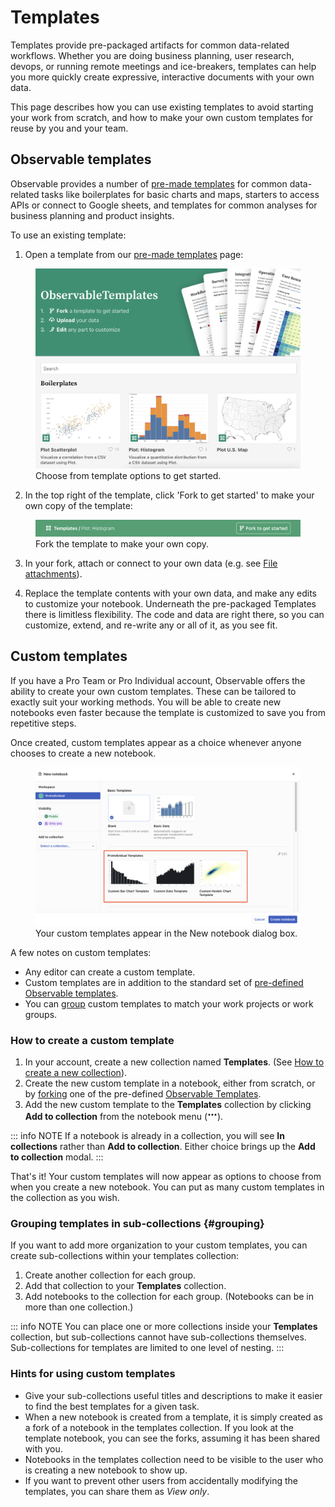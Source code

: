 # Templates

Templates provide pre-packaged artifacts for common data-related workflows. Whether you are doing business planning, user research, devops, or running remote meetings and ice-breakers, templates can help you more quickly create expressive, interactive documents with your own data.

This page describes how you can use existing templates to avoid starting your work from scratch, and how to make your own custom templates for reuse by you and your team.

## Observable templates

Observable provides a number of [pre-made templates](https://observablehq.com/templates) for common data-related tasks like boilerplates for basic charts and maps, starters to access APIs or connect to Google sheets, and templates for common analyses for business planning and product insights.

To use an existing template:

1. Open a template from our [pre-made templates](https://observablehq.com/templates) page:

<figure>
  <img
    class="screenshot"
    src="./assets/templates-page.png" alt="Screenshot of the Templates page in Observable, showing several different template options to create a scatterplot, histogram, and more, with a banner at the top instructing users to Fork a template to get started, Upload your data, then Edit any part to customize." />
  <figcaption>Choose from template options to get started.</figcaption>
</figure>

2. In the top right of the template, click 'Fork to get started' to make your own copy of the template:

<figure>
  <img
    class="screenshot"
    src="./assets/templates-banner.png" alt="Green banner atop a notebook that alerts a user it is a template. To the right end of the banner is a button that says 'Fork'." />
  <figcaption>Fork the template to make your own copy.</figcaption>
</figure>

3. In your fork, attach or connect to your own data (e.g. see [File attachments](/data/files/file-attachments)).

4. Replace the template contents with your own data, and make any edits to customize your notebook. Underneath the pre-packaged Templates there is limitless flexibility. The code and data are right there, so you can customize, extend, and re-write any or all of it, as you see fit.

## Custom templates
<PricingBadge level="pro" />

If you have a Pro Team or Pro Individual account, Observable offers the ability to create your own custom templates. These can be tailored to exactly suit your working methods. You will be able to create new notebooks even faster because the template is customized to save you from repetitive steps.

Once created, custom templates appear as a choice whenever anyone chooses to create a new notebook.

<figure>
  <img
    class="screenshot"
    src="./assets/custom-templates.png" alt="Custom templates are shown as options to choose from after a user chooses to create a new notebook" />
  <figcaption>Your custom templates appear in the New notebook dialog box.</figcaption>
</figure>

A few notes on custom templates: 

- Any editor can create a custom template.
- Custom templates are in addition to the standard set of [pre-defined Observable templates](https://observablehq.com/templates). 
- You can [group](#grouping) custom templates to match your work projects or work groups.

### How to create a custom template

1. In your account, create a new collection named **Templates**. (See [How to create a new collection](/notebooks/collections)).
2. Create the new custom template in a notebook, either from scratch, or by [forking](/notebooks/forking) one of the pre-defined [Observable Templates](https://observablehq.com/templates).
3. Add the new custom template to the **Templates** collection by clicking **Add to collection** from the notebook menu (<svg width="16" height="16" viewBox="0 0 16 16" fill="none" style="display: inline !important;"><path fillRule="evenodd" clipRule="evenodd" d="M4.5 8C4.5 8.82843 3.82843 9.5 3 9.5C2.17157 9.5 1.5 8.82843 1.5 8C1.5 7.17157 2.17157 6.5 3 6.5C3.82843 6.5 4.5 7.17157 4.5 8ZM9.5 8C9.5 8.82843 8.82843 9.5 8 9.5C7.17157 9.5 6.5 8.82843 6.5 8C6.5 7.17157 7.17157 6.5 8 6.5C8.82843 6.5 9.5 7.17157 9.5 8ZM14.5 8C14.5 8.82843 13.8284 9.5 13 9.5C12.1716 9.5 11.5 8.82843 11.5 8C11.5 7.17157 12.1716 6.5 13 6.5C13.8284 6.5 14.5 7.17157 14.5 8Z" fill="currentColor"/></svg>). 

::: info NOTE
If a notebook is already in a collection, you will see <b>In collections</b> rather than <b>Add to collection</b>. Either choice brings up the <b>Add to collection</b> modal.
:::

That's it! Your custom templates will now appear as options to choose from when you create a new notebook. You can put as many custom templates in the collection as you wish.

### Grouping templates in sub-collections {#grouping}

If you want to add more organization to your custom templates, you can create sub-collections within your templates collection: 

1. Create another collection for each group.
2. Add that collection to your **Templates** collection. 
3. Add notebooks to the collection for each group. (Notebooks can be in more than one collection.) 

::: info NOTE
You can place one or more collections inside your <b>Templates</b> collection, but sub-collections cannot have sub-collections themselves. Sub-collections for templates are limited to one level of nesting.
:::

### Hints for using custom templates

- Give your sub-collections useful titles and descriptions to make it easier to find the best templates for a given task.
- When a new notebook is created from a template, it is simply created as a fork of a notebook in the templates collection. If you look at the template notebook, you can see the forks, assuming it has been shared with you.
- Notebooks in the templates collection need to be visible to the user who is creating a new notebook to show up.
- If you want to prevent other users from accidentally modifying the templates, you can share them as *View only*.